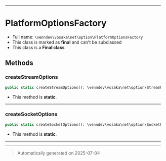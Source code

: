***

# PlatformOptionsFactory





* Full name: `\venndev\vosaka\net\option\PlatformOptionsFactory`
* This class is marked as **final** and can't be subclassed
* This class is a **Final class**




## Methods


### createStreamOptions



```php
public static createStreamOptions(): \venndev\vosaka\net\option\StreamOptions
```



* This method is **static**.








***

### createSocketOptions



```php
public static createSocketOptions(): \venndev\vosaka\net\option\SocketOptions
```



* This method is **static**.








***


***
> Automatically generated on 2025-07-04
